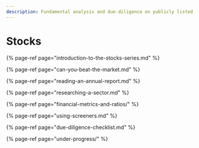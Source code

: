 ```yaml
---
description: Fundamental analysis and due-diligence on publicly listed businesses
---
```


# Stocks

{% page-ref page="introduction-to-the-stocks-series.md" %}

{% page-ref page="can-you-beat-the-market.md" %}

{% page-ref page="reading-an-annual-report.md" %}

{% page-ref page="researching-a-sector.md" %}

{% page-ref page="financial-metrics-and-ratios/" %}

{% page-ref page="using-screeners.md" %}

{% page-ref page="due-diligence-checklist.md" %}

{% page-ref page="under-progress/" %}

